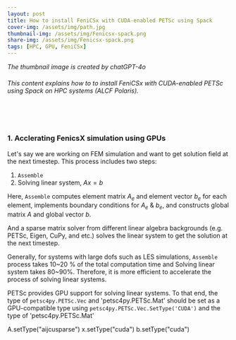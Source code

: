 ```yaml
---
layout: post
title: How to install FeniCSx with CUDA-enabled PETSc using Spack
cover-img: /assets/img/path.jpg
thumbnail-img: /assets/img/Fenicsx-spack.png
share-img: /assets/img/Fenicsx-spack.png
tags: [HPC, GPU, FeniCSx]
---
```


_The thumbnail image is created by chatGPT-4o_
###### This content explains how to to install FeniCSx with CUDA-enabled PETSc using Spack on HPC systems (ALCF Polaris).
<br/>

<br/>

### 1. Acclerating FenicsX simulation using GPUs
Let's say we are working on FEM simulation and want to get solution field at the next timestep. 
This process includes two steps:
1) `Assemble`
2) Solving linear system, $Ax = b$

Here, `Assemble` computes element matrix $A_e$ and element vector $b_e$ for each element, implements boundary conditions for $A_e$ & $b_e$, and constructs global matrix $A$ and global vector $b$. 

And a sparse matrix solver from different linear algebra backgrounds (e.g. PETSc, Eigen, CuPy, and etc.) solves the linear system to get the solution at the next timestep.

Generally, for systems with large dofs such as LES simulations, `Assemble` process takes 10~20 % of the total computation time and Solving linear system takes 80~90%. Therefore, it is more efficient to accelerate the process of solving linear systems.

PETSc provides GPU support for solving linear systems. To that end, the type of `petsc4py.PETSc.Vec` and 'petsc4py.PETSc.Mat' should be set as a GPU-compatible type using `petsc4py.PETSc.Vec.SetType('CUDA')` and the type of 'petsc4py.PETSc.Mat' 


A.setType("aijcusparse")
x.setType("cuda")
b.setType("cuda")
